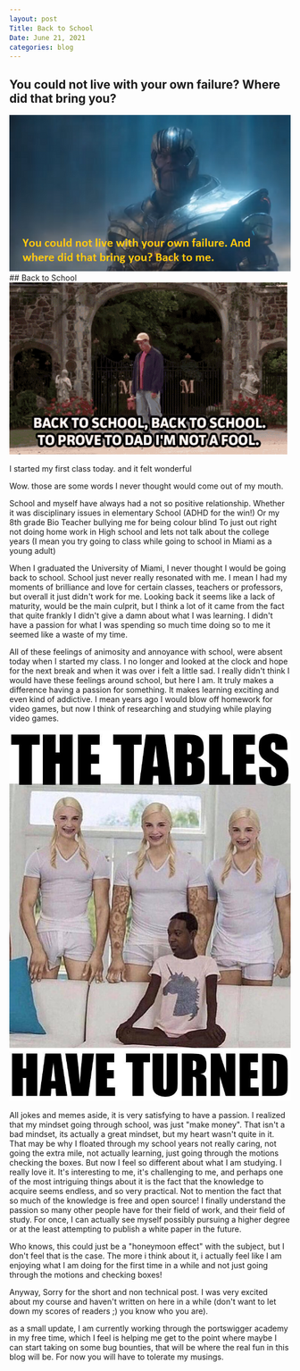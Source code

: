 ```yaml
---
layout: post
Title: Back to School
Date: June 21, 2021
categories: blog
---
```

## You could not live with your own failure? Where did that bring you?

<img src="/assets/images/memes/thanos.png">
## Back to School
<img src= "/assets/images/memes/back2school.gif">

I started my first class today.
and it felt wonderful

Wow. those are some words I never thought would come out of my mouth.

School and myself have always had a not so positive relationship.
Whether it was disciplinary issues in elementary School (ADHD for the win!)
Or my 8th grade Bio Teacher bullying me for being colour blind
To just out right not doing home work in High school
and lets not talk about the college years (I mean you try going to class while going to school in Miami as a young adult)

When I graduated the University of Miami, I never thought I would be going back to school. School just never really resonated with me. I mean I had my moments of brilliance and love for certain classes, teachers or professors, but overall it just didn't work for me. Looking back it seems like a lack of maturity, would be the main culprit, but I think a lot of it came from the fact that quite frankly I didn't give a damn about what I was learning. I didn't have a passion for what I was spending so much time doing so to me it seemed like a waste of my time.

All of these feelings of animosity and annoyance with school, were absent today when I started my class. I no longer and looked at the clock and hope for the next break and when it was over i felt a little sad. I really didn't think I would have these feelings around school, but here I am. It truly makes a difference having a passion for something. It makes learning exciting and even kind of addictive. I mean years ago I would blow off homework for video games, but now I think of researching and studying while playing video games.

<img src="/assets/images/memes/truntables.jpg">

All jokes and memes aside, it is very satisfying to have a passion. I realized that my mindset going through school, was just "make money". That isn't a bad mindset, its actually a great mindset, but my heart wasn't quite in it. That may be why I floated through my school years not really caring, not going the extra mile, not actually learning, just going through the motions checking the boxes.
But now I feel so different about what I am studying. I really love it. It's interesting to me, it's challenging to me, and perhaps one of the most intriguing things about it is the fact that the knowledge to acquire seems endless, and so very practical. Not to mention the fact that so much of the knowledge is free and open source! I finally understand the passion so many other people have for their field of work, and their field of study. For once, I can actually see myself possibly pursuing a higher degree or at the least attempting to publish a white paper in the future.

Who knows, this could just be a "honeymoon effect" with the subject, but I don't feel that is the case. The more i think about it, i actually feel like I am enjoying what I am doing for the first time in a while and not just going through the motions and checking boxes!

Anyway, Sorry for the short and non technical post. I was very excited about my course and haven't written on here in a while (don't want to let down my scores of readers ;) you know who you are).

as a small update, I am  currently working through the portswigger academy in my free time, which I feel is helping me get to the point where maybe I can start taking on some bug bounties, that will be where the real fun in this blog will be. For now you will have to tolerate my musings.
